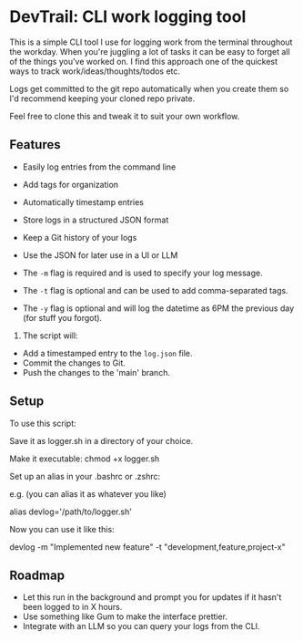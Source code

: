 # DevTrail: CLI work logging tool

This is a simple CLI tool I use for logging work from the terminal throughout the workday. When you're juggling a lot of tasks it can be easy to forget all of the things you've worked on. I find this approach one of the quickest ways to track work/ideas/thoughts/todos etc.

Logs get committed to the git repo automatically when you create them so I'd recommend keeping your cloned repo private.

Feel free to clone this and tweak it to suit your own workflow.

## Features

- Easily log entries from the command line
- Add tags for organization
- Automatically timestamp entries
- Store logs in a structured JSON format
- Keep a Git history of your logs
- Use the JSON for later use in a UI or LLM 

- The `-m` flag is required and is used to specify your log message.
- The `-t` flag is optional and can be used to add comma-separated tags. 
- The `-y` flag is optional and will log the datetime as 6PM the previous day (for stuff you forgot).

1. The script will:
- Add a timestamped entry to the `log.json` file.
- Commit the changes to Git.
- Push the changes to the 'main' branch.

## Setup

To use this script:

Save it as logger.sh in a directory of your choice.

Make it executable: chmod +x logger.sh

Set up an alias in your .bashrc or .zshrc:

e.g. (you can alias it as whatever you like)

alias devlog='/path/to/logger.sh'

Now you can use it like this:

devlog -m "Implemented new feature" -t "development,feature,project-x"

## Roadmap

- Let this run in the background and prompt you for updates if it hasn't been logged to in X hours.
- Use something like Gum to make the interface prettier.
- Integrate with an LLM so you can query your logs from the CLI.
